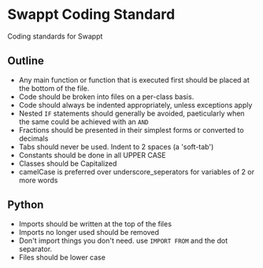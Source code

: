 # Swappt Coding Standard
Coding standards for Swappt

## Outline
* Any main function or function that is executed first should be placed at the bottom of the file.
* Code should be broken into files on a per-class basis.
* Code should always be indented appropriately, unless exceptions apply
* Nested `IF` statements should generally be avoided, paeticularly when the same could be achieved with an `AND`
* Fractions should be presented in their simplest forms or converted to decimals
* Tabs should never be used. Indent to 2 spaces (a 'soft-tab')
* Constants should be done in all UPPER CASE
* Classes should be Capitalized
* camelCase is preferred over underscore_seperators for variables of 2 or more words

## Python
* Imports should be written at the top of the files
* Imports no longer used should be removed
* Don't import things you don't need. use `IMPORT FROM` and the dot separator.
* Files should be lower case
